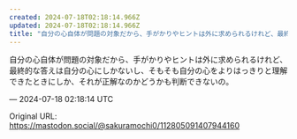 ```yaml
---
created: 2024-07-18T02:18:14.966Z
updated: 2024-07-18T02:18:14.966Z
title: "自分の心自体が問題の対象だから、手がかりやヒントは外に求められるけれど、最終的な[...]"
---
```


<p>自分の心自体が問題の対象だから、手がかりやヒントは外に求められるけれど、最終的な答えは自分の心にしかないし、そもそも自分の心をよりはっきりと理解できたときにしか、それが正解なのかどうかも判断できないの。</p>

&mdash; 2024-07-18 02:18:14 UTC

Original URL: https://mastodon.social/@sakuramochi0/112805091407944160
